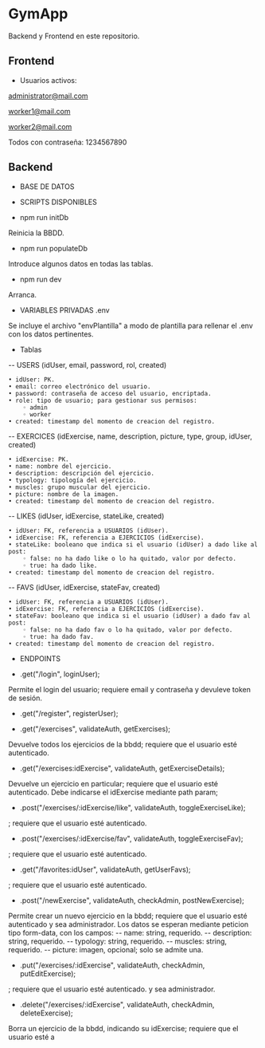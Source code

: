 # GymApp

Backend y Frontend en este repositorio.

## Frontend
+ Usuarios activos:

administrator@mail.com

worker1@mail.com

worker2@mail.com

Todos con contraseña: 1234567890

## Backend
+ BASE DE DATOS

+ SCRIPTS DISPONIBLES

- npm run initDb

Reinicia la BBDD.

- npm run populateDb

Introduce algunos datos en todas las tablas.

- npm run dev

Arranca.

+ VARIABLES PRIVADAS .env

Se incluye el archivo "envPlantilla" a modo de plantilla para rellenar el .env con los datos pertinentes.

- Tablas

-- USERS (idUser, email, password, rol, created)

    • idUser: PK.
    • email: correo electrónico del usuario.
    • password: contraseña de acceso del usuario, encriptada.
    • role: tipo de usuario; para gestionar sus permisos:
        ◦ admin
        ◦ worker
    • created: timestamp del momento de creacion del registro.

-- EXERCICES (idExercise, name, description, picture, type, group, idUser, created)

    • idExercise: PK.
    • name: nombre del ejercicio.
    • description: descripción del ejercicio.
    • typology: tipología del ejercicio.
    • muscles: grupo muscular del ejercicio.
    • picture: nombre de la imagen.
    • created: timestamp del momento de creacion del registro.

-- LIKES (idUser, idExercise, stateLike, created)

    • idUser: FK, referencia a USUARIOS (idUser).
    • idExercise: FK, referencia a EJERCICIOS (idExercise).
    • stateLike: booleano que indica si el usuario (idUser) a dado like al post:
        ◦ false: no ha dado like o lo ha quitado, valor por defecto.
        ◦ true: ha dado like.
    • created: timestamp del momento de creacion del registro.			

-- FAVS (idUser, idExercise, stateFav, created)

    • idUser: FK, referencia a USUARIOS (idUser).
    • idExercise: FK, referencia a EJERCICIOS (idExercise).
    • stateFav: booleano que indica si el usuario (idUser) a dado fav al post:
        ◦ false: no ha dado fav o lo ha quitado, valor por defecto.
        ◦ true: ha dado fav.
    • created: timestamp del momento de creacion del registro.


+ ENDPOINTS

- .get("/login", loginUser);

Permite el login del usuario; requiere email y contraseña y devuleve token de sesión.

- .get("/register", registerUser);


- .get("/exercises", validateAuth, getExercises);

Devuelve todos los ejercicios de la bbdd; requiere que el usuario esté autenticado.

- .get("/exercises:idExercise", validateAuth, getExerciseDetails);

Devuelve un ejercicio en particular; requiere que el usuario esté autenticado.
Debe indicarse el idExercise mediante path param; 

- .post("/exercises/:idExercise/like", validateAuth, toggleExerciseLike);

; requiere que el usuario esté autenticado.

- .post("/exercises/:idExercise/fav", validateAuth, toggleExerciseFav);

; requiere que el usuario esté autenticado.

- .get("/favorites:idUser", validateAuth, getUserFavs);

; requiere que el usuario esté autenticado.

- .post("/newExercise", validateAuth, checkAdmin, postNewExercise);

Permite crear un nuevo ejercicio en la bbdd; requiere que el usuario esté autenticado y sea administrador.
Los datos se esperan mediante peticion tipo form-data, con los campos: 
-- name: string, requerido.
-- description: string, requerido.
-- typology: string, requerido.
-- muscles: string, requerido.
-- picture: imagen, opcional; solo se admite una.


- .put("/exercises/:idExercise", validateAuth, checkAdmin, putEditExercise);

; requiere que el usuario esté autenticado. y sea administrador.

- .delete("/exercises/:idExercise", validateAuth, checkAdmin, deleteExercise);

Borra un ejercicio de la bbdd, indicando su idExercise; requiere que el usuario esté a
